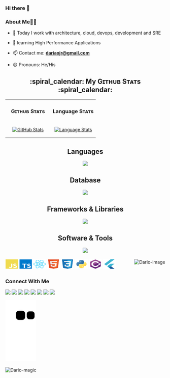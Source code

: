 ### Hi there 👋

<h3 align="left">About Me🧔‍♂️</h3>

- 🔭 Today I work with architecture, cloud, devops, development and SRE

- 🌱 learning High Performance Applications

- 📫 Contact me: **dariaojr@gmail.com**

- 😄 Pronouns: He/His

<!-- My Github stats --> 
<h2 align="center">:spiral_calendar: My Gɪᴛʜᴜʙ Sᴛᴀᴛs :spiral_calendar:</h2>
<table width="100%" align="center">
  <tr>
    <th>
      <h3 align="center"><strong>Gɪᴛʜᴜʙ Sᴛᴀᴛs</strong></h3>
    </th>
    <th>
      <h3 align="center"><strong>Language Sᴛᴀᴛs</strong></h3>
    </th>
  </tr>
  <tr>
    <td width="50%">
      <p align="center">
        <a href="https://github.com/darioajr">
          <img align="center" src="https://github-readme-stats.vercel.app/api?username=darioajr&theme=transparent&hide_border=true&text_bold=true" alt="GitHub Stats" />
        </a>
      </p>
    </td>
    <td width="50%">
      <p align="center">
        <a href="https://github.com/darioajr">
          <img align="center" src="https://github-readme-stats.vercel.app/api/top-langs/?username=darioajr&layout=compact&theme=transparent&hide_border=true&text_bold=true&hide=Jupyter%20Notebook" alt="Language Stats" />
        </a>
      </p>
    </td>
  </tr>
</table>

<h2 align="center">Languages</h2>
<div align="center">
  <img width="500px" src="https://skillicons.dev/icons?i=py,js,ts,html,css,java,ruby,cpp,c,go,rust,dart&perline=10" />
</div>

<h2 align="center">Database</h2>
<div align="center">
  <img width="500px" src="https://skillicons.dev/icons?i=sqlite,mysql,postgres,mssql,oracle,nosql,mongodb,redis&perline=10" />
</div>


<h2 align="center">Frameworks & Libraries</h2>
<div align="center">
  <img width="500px" src="https://skillicons.dev/icons?i=nodejs,django,flask,react,redux,tailwind,materialui,bootstrap,sass,jquery,angular, springboot,flutter,reactnative&perline=10" />
</div>

<h2 align="center">Software & Tools</h2>
<div align="center">
  <img width="500px" src="https://skillicons.dev/icons?i=docker,kubernetes, terraform,kafka,git,github,vscode,postman,replit,linux,figma,vercel,netlify&perline=10" />
</div>

<div style="display: inline_block"><br>
  <img align="center" alt="Dario-Js" height="30" width="40" src="https://raw.githubusercontent.com/devicons/devicon/master/icons/javascript/javascript-plain.svg">
  <img align="center" alt="Dario-Ts" height="30" width="40" src="https://raw.githubusercontent.com/devicons/devicon/master/icons/typescript/typescript-plain.svg">
  <img align="center" alt="Dario-React" height="30" width="40" src="https://raw.githubusercontent.com/devicons/devicon/master/icons/react/react-original.svg">
  <img align="center" alt="Dario-HTML" height="30" width="40" src="https://raw.githubusercontent.com/devicons/devicon/master/icons/html5/html5-original.svg">
  <img align="center" alt="Dario-CSS" height="30" width="40" src="https://raw.githubusercontent.com/devicons/devicon/master/icons/css3/css3-original.svg">
  <img align="center" alt="Dario-Python" height="30" width="40" src="https://raw.githubusercontent.com/devicons/devicon/master/icons/python/python-original.svg">
  <img align="center" alt="Dario-Csharp" height="30" width="40" src="https://raw.githubusercontent.com/devicons/devicon/master/icons/csharp/csharp-original.svg">
  <img align="center" alt="Dario-Flutter" height="30" width="40" src="https://raw.githubusercontent.com/devicons/devicon/master/icons/flutter/flutter-original.svg">
  <img align="right" alt="Dario-image" src="https://cdn.discordapp.com/avatars/430686948521148418/a13ba7d6c5ed346b3e01aaae210e898a.png?size=128">
</div>
 
 ##

 <h3 align="left">Connect With Me</h3>

 <div> 
  <a href="https://api.whatsapp.com/send?phone=5547991117775&text=Dario%20Alves%20Junior" target="_blank"><img src="https://img.shields.io/badge/WhatsApp-25D366?style=for-the-badge&logo=whatsapp&logoColor=white" ></a>
  <a href="https://t.me/darioajr" target="_blank"><img src="https://img.shields.io/badge/Telegram-2CA5E0?style=for-the-badge&logo=telegram&logoColor=white"></a>
  <a href="https://twitter.com/darioajr" target="_blank"><img src="https://img.shields.io/badge/Twitter-1DA1F2?style=for-the-badge&logo=twitter&logoColor=white"></a>
  <a href="https://www.youtube.com/channel/UCLemDv4m2Y0UUTW24Sb_3Ng" target="_blank"><img src="https://img.shields.io/badge/YouTube-FF0000?style=for-the-badge&logo=youtube&logoColor=white" target="_blank"></a>
  <a href="https://instagram.com/darioajr" target="_blank"><img src="https://img.shields.io/badge/-Instagram-%23E4405F?style=for-the-badge&logo=instagram&logoColor=white" target="_blank"></a>
 	<a href="https://www.twitch.tv/darioajr" target="_blank"><img src="https://img.shields.io/badge/Twitch-9146FF?style=for-the-badge&logo=twitch&logoColor=white" target="_blank"></a>
  <a href = "mailto:darioajr@gmail.com"><img src="https://img.shields.io/badge/-Gmail-%23333?style=for-the-badge&logo=gmail&logoColor=white" target="_blank"></a>
  <a href="https://www.linkedin.com/in/darioajr" target="_blank"><img src="https://img.shields.io/badge/-LinkedIn-%230077B5?style=for-the-badge&logo=linkedin&logoColor=white" target="_blank"></a> 
 
  ![Snake animation](https://github.com/rafaballerini/rafaballerini/blob/output/github-contribution-grid-snake.svg)
 
</div>

<img align="center" alt="Dario-magic" src="https://github.com/snipe/animated-gifs/blob/master/Techy/bmo-recharge.gif">
